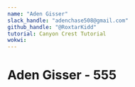 ```yaml
---
name: "Aden Gisser"
slack_handle: "adenchase508@gmail.com"
github_handle: "@RoxtarKidd"
tutorial: Canyon Crest Tutorial
wokwi:
---
```


# Aden Gisser - 555

<!-- My board is in the shape of my logo. It contains an LED chaser using a 555 chip that will light up the colored LEDs around it. -->

<!-- $50.15 -->

<!-- This is my first PCB and I'm very excited to see what goes well with it and what I could improve. -->
